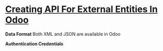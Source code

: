 # [Creating API For External Entities In Odoo](https://www.cybrosys.com/blog/creating-api-for-external-entities-in-odoo)

**Data Format**
Both XML and JSON are available in Odoo

**Authentication Credentials**
